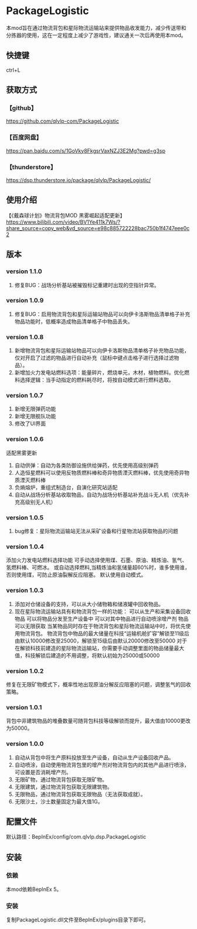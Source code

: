 # PackageLogistic
本mod旨在通过物流背包和星际物流运输站来提供物品收发能力，减少传送带和分拣器的使用，这在一定程度上减少了游戏性，建议通关一次后再使用本mod。

## 快捷键
ctrl+L

## 获取方式
### 【github】
https://github.com/qlvlp-com/PackageLogistic
### 【百度网盘】
https://pan.baidu.com/s/1GoVky8FkgsrVaxNZJ3E2Mg?pwd=g3sp
### 【thunderstore】
https://dsp.thunderstore.io/package/qlvlp/PackageLogistic/

## 使用介绍
【《戴森球计划》物流背包MOD 黑雾崛起适配更新】
 https://www.bilibili.com/video/BV1Ye411k7Ws/?share_source=copy_web&vd_source=e98c885722228bac750b1f4747eee0c2

## 版本
### version 1.1.0
1. 修复BUG：战场分析基站被摧毁标记重建时出现的空指针异常。

### version 1.0.9
1. 修复BUG：启用物流背包和星际运输站物品可以向伊卡洛斯物品清单格子补充物品功能时，低概率造成物品清单格子中物品丢失。

### version 1.0.8
1. 新增物流背包和星际运输站物品可以向伊卡洛斯物品清单格子补充物品功能，仅对开启了过滤的物品进行自动补充（鼠标中键点击格子进行选择过滤物品）。
2. 新增加火力发电站燃料选项：能量碎片，燃烧单元，木材，植物燃料。优化燃料选择逻辑：当手动指定的燃料耗尽时，将按自动模式进行燃料选取。

### version 1.0.7
1. 新增无限弹药功能
2. 新增无限舰队功能
3. 修改了UI界面

### version 1.0.6
适配黑雾更新
1. 自动供弹：自动为各类防御设施供给弹药，优先使用高级别弹药
2. 人造恒星燃料可以使用反物质燃料棒和奇异物质湮灭燃料棒，优先使用奇异物质湮灭燃料棒
3. 负熵熔炉，重组式制造台，自演化研究站适配
4. 自动从战场分析基站收取物品，自动为战场分析基站补充战斗无人机（优先补充高级别无人机）

### version 1.0.5
1. bug修复：星际物流运输站无法从采矿设备和行星物流站获取物品的问题

### version 1.0.4
添加火力发电站燃料选择功能
可手动选择使用煤、石墨、原油、精炼油、氢气、氢燃料棒、可燃冰。
或自动选择燃料,当精炼油和氢储量超60%时，谁多使用谁，否则使用煤，可防止原油裂解反应阻塞。
默认使用自动模式。

### version 1.0.3
1. 添加对仓储设备的支持，可以从大小储物箱和储液罐中回收物品。
2. 现在星际物流运输站具有和物流背包一样的功能：
可以从生产和采集设备回收物品
可以将物品分发至生产设备中
可以对其中物品进行自动喷涂增产剂
物品可以无限获取
当某物品同时存在于物流背包和星际物流运输站中时，将优先使用物流背包。
物流背包中物品的最大储量在科技“运输机舱扩容”解锁至11级后由默认10000修改至25000，解锁至15级后由默认20000修改至50000
对于在解锁科技前建造的星际物流运输站，你需要手动调整里面的物品储量最大值，科技解锁后建造的不用调整，将默认初始为25000或50000

### version 1.0.2
修复在无限矿物模式下，概率性地出现原油分解反应阻塞的问题，调整氢气的回收策略。

### version 1.0.1 
背包中非建筑物品的堆叠数量可随背包科技等级解锁而提升，最大值由10000更改为50000。

### version 1.0.0
1. 自动从背包中将生产原料投放至生产设备，自动从生产设备回收产品。
2. 自动喷涂，自动使用物流背包里的增产剂对物流背包内的其他产品进行喷涂，可设置是否消耗增产剂。
3. 无限矿物，通过物流背包获取无限矿物。
4. 无限建筑，通过物流背包获取无限建筑物。
5. 无限物品，通过物流背包获取无限物品（无法获取成就）。
6. 无限沙土，沙土数量固定为最大值1G。

## 配置文件
默认路径：BepInEx/config/com.qlvlp.dsp.PackageLogistic

## 安装
### 依赖
本mod依赖BepInEx 5。
### 安装
复制PackageLogistic.dll文件至BepInEx/plugins目录下即可。
